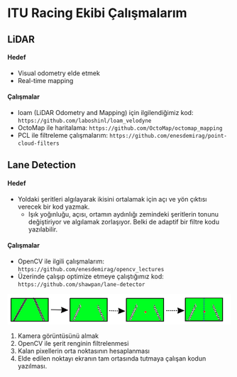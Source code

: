 # ITU Racing Ekibi Çalışmalarım #

## LiDAR

#### Hedef
* Visual odometry elde etmek
* Real-time mapping

#### Çalışmalar
* loam (LiDAR Odometry and Mapping) için ilgilendiğimiz kod: ```https://github.com/laboshinl/loam_velodyne```
* OctoMap ile haritalama: ```https://github.com/OctoMap/octomap_mapping```
* PCL ile filtreleme çalışmalarım: ```https://github.com/enesdemirag/point-cloud-filters```

## Lane Detection

#### Hedef
* Yoldaki şeritleri algılayarak ikisini ortalamak için açı ve yön çıktısı verecek bir kod yazmak.
    * Işık yoğınluğu, açısı, ortamın aydınlığı zemindeki şeritlerin tonunu değiştiriyor ve algılamak zorlaşıyor. Belki de adaptif bir filtre kodu yazılabilir.

#### Çalışmalar
* OpenCV ile ilgili çalışmalarım: ```https://github.com/enesdemirag/opencv_lectures```
* Üzerinde çalışıp optimize etmeye çalıştığımız kod: ```https://github.com/shawpan/lane-detector```

![alt text](https://github.com/ituracingteam/lane_detection/blob/master/src/flowchart.png "flowchart")

1. Kamera görüntüsünü almak
2. OpenCV ile şerit renginin filtrelenmesi
3. Kalan pixellerin orta noktasının hesaplanması
4. Elde edilen noktayı ekranın tam ortasında tutmaya çalışan kodun yazılması.
